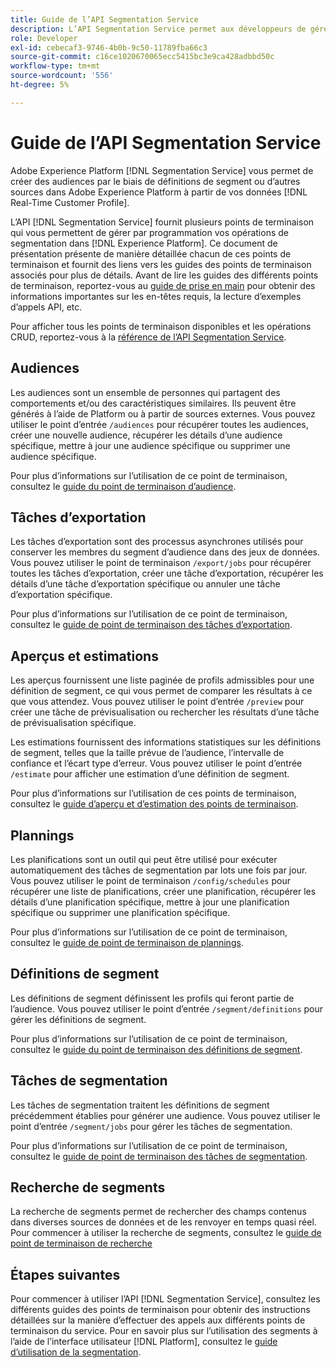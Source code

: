 ```yaml
---
title: Guide de l’API Segmentation Service
description: L’API Segmentation Service permet aux développeurs de gérer par programmation les opérations de segmentation dans Adobe Experience Platform. Suivez ce guide pour savoir comment effectuer des opérations clés à l’aide de l’API.
role: Developer
exl-id: cebecaf3-9746-4b0b-9c50-11789fba66c3
source-git-commit: c16ce1020670065ecc5415bc3e9ca428adbbd50c
workflow-type: tm+mt
source-wordcount: '556'
ht-degree: 5%

---
```


# Guide de l’API Segmentation Service

Adobe Experience Platform [!DNL Segmentation Service] vous permet de créer des audiences par le biais de définitions de segment ou d’autres sources dans Adobe Experience Platform à partir de vos données [!DNL Real-Time Customer Profile].

L’API [!DNL Segmentation Service] fournit plusieurs points de terminaison qui vous permettent de gérer par programmation vos opérations de segmentation dans [!DNL Experience Platform]. Ce document de présentation présente de manière détaillée chacun de ces points de terminaison et fournit des liens vers les guides des points de terminaison associés pour plus de détails. Avant de lire les guides des différents points de terminaison, reportez-vous au [guide de prise en main](./getting-started.md) pour obtenir des informations importantes sur les en-têtes requis, la lecture d’exemples d’appels API, etc.

Pour afficher tous les points de terminaison disponibles et les opérations CRUD, reportez-vous à la [référence de l’API Segmentation Service](https://www.adobe.io/experience-platform-apis/references/segmentation/).

## Audiences

Les audiences sont un ensemble de personnes qui partagent des comportements et/ou des caractéristiques similaires. Ils peuvent être générés à l’aide de Platform ou à partir de sources externes. Vous pouvez utiliser le point d’entrée `/audiences` pour récupérer toutes les audiences, créer une nouvelle audience, récupérer les détails d’une audience spécifique, mettre à jour une audience spécifique ou supprimer une audience spécifique.

Pour plus d’informations sur l’utilisation de ce point de terminaison, consultez le [guide du point de terminaison d’audience](./audiences.md).

## Tâches d’exportation

Les tâches d’exportation sont des processus asynchrones utilisés pour conserver les membres du segment d’audience dans des jeux de données. Vous pouvez utiliser le point de terminaison `/export/jobs` pour récupérer toutes les tâches d’exportation, créer une tâche d’exportation, récupérer les détails d’une tâche d’exportation spécifique ou annuler une tâche d’exportation spécifique.

Pour plus d’informations sur l’utilisation de ce point de terminaison, consultez le [guide de point de terminaison des tâches d’exportation](./export-jobs.md).

## Aperçus et estimations

Les aperçus fournissent une liste paginée de profils admissibles pour une définition de segment, ce qui vous permet de comparer les résultats à ce que vous attendez. Vous pouvez utiliser le point d’entrée `/preview` pour créer une tâche de prévisualisation ou rechercher les résultats d’une tâche de prévisualisation spécifique.

Les estimations fournissent des informations statistiques sur les définitions de segment, telles que la taille prévue de l’audience, l’intervalle de confiance et l’écart type d’erreur. Vous pouvez utiliser le point d’entrée `/estimate` pour afficher une estimation d’une définition de segment.

Pour plus d’informations sur l’utilisation de ces points de terminaison, consultez le [guide d’aperçu et d’estimation des points de terminaison](./previews-and-estimates.md).

## Plannings

Les planifications sont un outil qui peut être utilisé pour exécuter automatiquement des tâches de segmentation par lots une fois par jour. Vous pouvez utiliser le point de terminaison `/config/schedules` pour récupérer une liste de planifications, créer une planification, récupérer les détails d’une planification spécifique, mettre à jour une planification spécifique ou supprimer une planification spécifique.

Pour plus d’informations sur l’utilisation de ce point de terminaison, consultez le [guide de point de terminaison de plannings](./schedules.md).

## Définitions de segment

Les définitions de segment définissent les profils qui feront partie de l’audience. Vous pouvez utiliser le point d’entrée `/segment/definitions` pour gérer les définitions de segment.

Pour plus d’informations sur l’utilisation de ce point de terminaison, consultez le [ guide du point de terminaison des définitions de segment](./segment-definitions.md).

## Tâches de segmentation

Les tâches de segmentation traitent les définitions de segment précédemment établies pour générer une audience. Vous pouvez utiliser le point d’entrée `/segment/jobs` pour gérer les tâches de segmentation.

Pour plus d’informations sur l’utilisation de ce point de terminaison, consultez le [guide de point de terminaison des tâches de segmentation](./segment-jobs.md).

## Recherche de segments

La recherche de segments permet de rechercher des champs contenus dans diverses sources de données et de les renvoyer en temps quasi réel. Pour commencer à utiliser la recherche de segments, consultez le [guide de point de terminaison de recherche](segment-search.md)

## Étapes suivantes

Pour commencer à utiliser l’API [!DNL Segmentation Service], consultez les différents guides des points de terminaison pour obtenir des instructions détaillées sur la manière d’effectuer des appels aux différents points de terminaison du service. Pour en savoir plus sur l’utilisation des segments à l’aide de l’interface utilisateur [!DNL Platform], consultez le [guide d’utilisation de la segmentation](../ui/overview.md).
